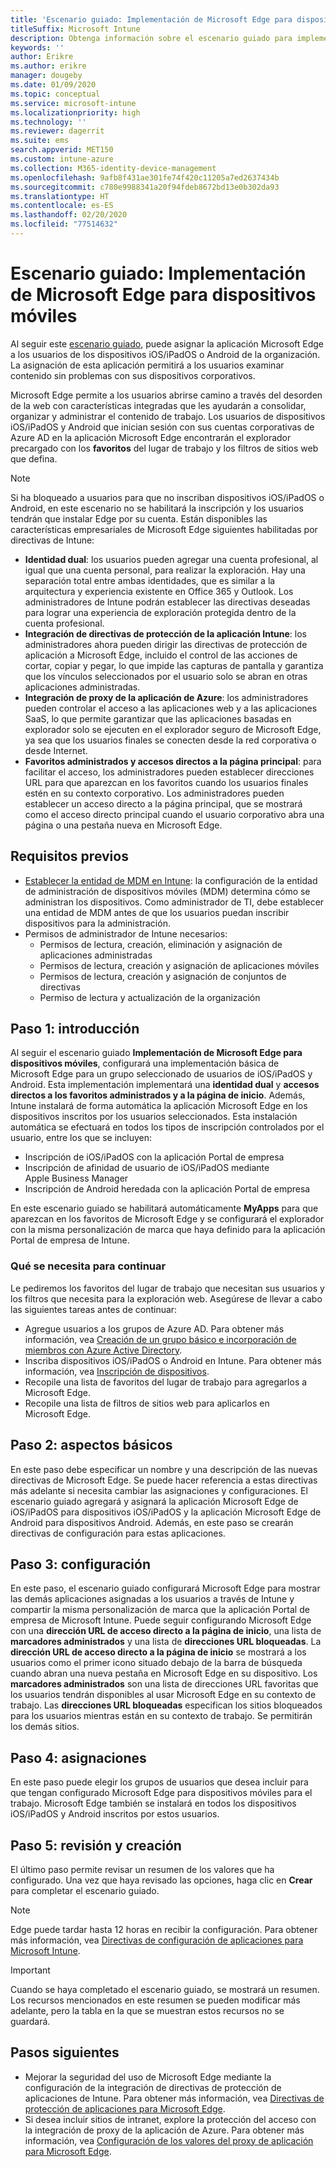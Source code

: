 ```yaml
---
title: 'Escenario guiado: Implementación de Microsoft Edge para dispositivos móviles'
titleSuffix: Microsoft Intune
description: Obtenga información sobre el escenario guiado para implementar Microsoft Edge para dispositivos móviles desde el portal de administración de dispositivos de Microsoft 365.
keywords: ''
author: Erikre
ms.author: erikre
manager: dougeby
ms.date: 01/09/2020
ms.topic: conceptual
ms.service: microsoft-intune
ms.localizationpriority: high
ms.technology: ''
ms.reviewer: dagerrit
ms.suite: ems
search.appverid: MET150
ms.custom: intune-azure
ms.collection: M365-identity-device-management
ms.openlocfilehash: 9afb8f431ae301fe74f420c11205a7ed2637434b
ms.sourcegitcommit: c780e9988341a20f94fdeb8672bd13e0b302da93
ms.translationtype: HT
ms.contentlocale: es-ES
ms.lasthandoff: 02/20/2020
ms.locfileid: "77514632"
---
```

# <a name="guided-scenario---deploy-microsoft-edge-for-mobile"></a>Escenario guiado: Implementación de Microsoft Edge para dispositivos móviles 

Al seguir este [escenario guiado](~/fundamentals/guided-scenarios-overview.md), puede asignar la aplicación Microsoft Edge a los usuarios de los dispositivos iOS/iPadOS o Android de la organización. La asignación de esta aplicación permitirá a los usuarios examinar contenido sin problemas con sus dispositivos corporativos. 

Microsoft Edge permite a los usuarios abrirse camino a través del desorden de la web con características integradas que les ayudarán a consolidar, organizar y administrar el contenido de trabajo. Los usuarios de dispositivos iOS/iPadOS y Android que inician sesión con sus cuentas corporativas de Azure AD en la aplicación Microsoft Edge encontrarán el explorador precargado con los **favoritos** del lugar de trabajo y los filtros de sitios web que defina.

> [!NOTE]
> Si ha bloqueado a usuarios para que no inscriban dispositivos iOS/iPadOS o Android, en este escenario no se habilitará la inscripción y los usuarios tendrán que instalar Edge por su cuenta.
Están disponibles las características empresariales de Microsoft Edge siguientes habilitadas por directivas de Intune: 

- **Identidad dual**: los usuarios pueden agregar una cuenta profesional, al igual que una cuenta personal, para realizar la exploración. Hay una separación total entre ambas identidades, que es similar a la arquitectura y experiencia existente en Office 365 y Outlook. Los administradores de Intune podrán establecer las directivas deseadas para lograr una experiencia de exploración protegida dentro de la cuenta profesional. 
- **Integración de directivas de protección de la aplicación Intune**: los administradores ahora pueden dirigir las directivas de protección de aplicación a Microsoft Edge, incluido el control de las acciones de cortar, copiar y pegar, lo que impide las capturas de pantalla y garantiza que los vínculos seleccionados por el usuario solo se abran en otras aplicaciones administradas.
- **Integración de proxy de la aplicación de Azure**: los administradores pueden controlar el acceso a las aplicaciones web y a las aplicaciones SaaS, lo que permite garantizar que las aplicaciones basadas en explorador solo se ejecuten en el explorador seguro de Microsoft Edge, ya sea que los usuarios finales se conecten desde la red corporativa o desde Internet. 
- **Favoritos administrados y accesos directos a la página principal**: para facilitar el acceso, los administradores pueden establecer direcciones URL para que aparezcan en los favoritos cuando los usuarios finales estén en su contexto corporativo. Los administradores pueden establecer un acceso directo a la página principal, que se mostrará como el acceso directo principal cuando el usuario corporativo abra una página o una pestaña nueva en Microsoft Edge.

## <a name="prerequisites"></a>Requisitos previos

- [Establecer la entidad de MDM en Intune](mdm-authority-set.md#set-mdm-authority-to-intune): la configuración de la entidad de administración de dispositivos móviles (MDM) determina cómo se administran los dispositivos. Como administrador de TI, debe establecer una entidad de MDM antes de que los usuarios puedan inscribir dispositivos para la administración.
- Permisos de administrador de Intune necesarios:
    - Permisos de lectura, creación, eliminación y asignación de aplicaciones administradas
    - Permisos de lectura, creación y asignación de aplicaciones móviles
    - Permisos de lectura, creación y asignación de conjuntos de directivas
    - Permiso de lectura y actualización de la organización

## <a name="step-1---introduction"></a>Paso 1: introducción

Al seguir el escenario guiado **Implementación de Microsoft Edge para dispositivos móviles**, configurará una implementación básica de Microsoft Edge para un grupo seleccionado de usuarios de iOS/iPadOS y Android. Esta implementación implementará una **identidad dual** y **accesos directos a los favoritos administrados y a la página de inicio**. Además, Intune instalará de forma automática la aplicación Microsoft Edge en los dispositivos inscritos por los usuarios seleccionados. Esta instalación automática se efectuará en todos los tipos de inscripción controlados por el usuario, entre los que se incluyen: 
- Inscripción de iOS/iPadOS con la aplicación Portal de empresa 
- Inscripción de afinidad de usuario de iOS/iPadOS mediante Apple Business Manager 
- Inscripción de Android heredada con la aplicación Portal de empresa 

En este escenario guiado se habilitará automáticamente **MyApps** para que aparezcan en los favoritos de Microsoft Edge y se configurará el explorador con la misma personalización de marca que haya definido para la aplicación Portal de empresa de Intune. 

### <a name="what-you-will-need-to-continue"></a>Qué se necesita para continuar
Le pediremos los favoritos del lugar de trabajo que necesitan sus usuarios y los filtros que necesita para la exploración web. Asegúrese de llevar a cabo las siguientes tareas antes de continuar:

- Agregue usuarios a los grupos de Azure AD. Para obtener más información, vea [Creación de un grupo básico e incorporación de miembros con Azure Active Directory](https://go.microsoft.com/fwlink/?linkid=2102458).
- Inscriba dispositivos iOS/iPadOS o Android en Intune. Para obtener más información, vea [Inscripción de dispositivos](https://go.microsoft.com/fwlink/?linkid=2102547).
- Recopile una lista de favoritos del lugar de trabajo para agregarlos a Microsoft Edge.
- Recopile una lista de filtros de sitios web para aplicarlos en Microsoft Edge.

## <a name="step-2---basics"></a>Paso 2: aspectos básicos

En este paso debe especificar un nombre y una descripción de las nuevas directivas de Microsoft Edge. Se puede hacer referencia a estas directivas más adelante si necesita cambiar las asignaciones y configuraciones. El escenario guiado agregará y asignará la aplicación Microsoft Edge de iOS/iPadOS para dispositivos iOS/iPadOS y la aplicación Microsoft Edge de Android para dispositivos Android. Además, en este paso se crearán directivas de configuración para estas aplicaciones.

## <a name="step-3---configuration"></a>Paso 3: configuración

En este paso, el escenario guiado configurará Microsoft Edge para mostrar las demás aplicaciones asignadas a los usuarios a través de Intune y compartir la misma personalización de marca que la aplicación Portal de empresa de Microsoft Intune. Puede seguir configurando Microsoft Edge con una **dirección URL de acceso directo a la página de inicio**, una lista de **marcadores administrados** y una lista de **direcciones URL bloqueadas**. La **dirección URL de acceso directo a la página de inicio** se mostrará a los usuarios como el primer icono situado debajo de la barra de búsqueda cuando abran una nueva pestaña en Microsoft Edge en su dispositivo. Los **marcadores administrados** son una lista de direcciones URL favoritas que los usuarios tendrán disponibles al usar Microsoft Edge en su contexto de trabajo. Las **direcciones URL bloqueadas** especifican los sitios bloqueados para los usuarios mientras están en su contexto de trabajo. Se permitirán los demás sitios. 

## <a name="step-4---assignments"></a>Paso 4: asignaciones

En este paso puede elegir los grupos de usuarios que desea incluir para que tengan configurado Microsoft Edge para dispositivos móviles para el trabajo. Microsoft Edge también se instalará en todos los dispositivos iOS/iPadOS y Android inscritos por estos usuarios.

## <a name="step-5---review--create"></a>Paso 5: revisión y creación

El último paso permite revisar un resumen de los valores que ha configurado. Una vez que haya revisado las opciones, haga clic en **Crear** para completar el escenario guiado. 

> [!NOTE]
> Edge puede tardar hasta 12 horas en recibir la configuración. Para obtener más información, vea [Directivas de configuración de aplicaciones para Microsoft Intune](~/apps/app-configuration-policies-overview.md).

> [!IMPORTANT]
> Cuando se haya completado el escenario guiado, se mostrará un resumen. Los recursos mencionados en este resumen se pueden modificar más adelante, pero la tabla en la que se muestran estos recursos no se guardará.

## <a name="next-steps"></a>Pasos siguientes

- Mejorar la seguridad del uso de Microsoft Edge mediante la configuración de la integración de directivas de protección de aplicaciones de Intune. Para obtener más información, vea [Directivas de protección de aplicaciones para Microsoft Edge](~/apps/manage-microsoft-edge.md#application-protection-policies-for-microsoft-edge).
- Si desea incluir sitios de intranet, explore la protección del acceso con la integración de proxy de la aplicación de Azure. Para obtener más información, vea [Configuración de los valores del proxy de aplicación para Microsoft Edge](~/apps/manage-microsoft-edge.md#configure-application-proxy-settings-for-microsoft-edge).

